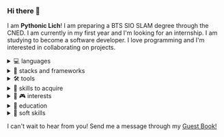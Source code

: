 ### Hi there 👋
I am **Pythonic Lich**! I am preparing a BTS SIO SLAM degree through the CNED. I am currently in my first year and I'm looking for an internship. I am studying to become a software developer. I love programming and I'm interested in collaborating on projects.

<details><summary>💻 languages</summary>
  <br>
  <img src="https://img.shields.io/badge/Javascript-ECMAScript_2021-blue?logo=javascript"></img>
  <img src="https://img.shields.io/badge/C_Sharp-11.00-blue?logo=CSharp"></img>
  <img src="https://img.shields.io/badge/Python-3.11-blue?logo=Python"></img>
  <img src="https://img.shields.io/badge/HTML-5-blue?logo=html5"></img>
  <img src="https://img.shields.io/badge/CSS-3-blue?logo=css3"></img>
</details>

<details><summary>🚀 stacks and frameworks</summary>
  <br>
  <img src="https://img.shields.io/badge/React-18-blue?logo=react"></img>
  <img src="https://img.shields.io/badge/Node-18.00-blue?logo=nodedotjs"></img>
  <img src="https://img.shields.io/badge/.NET-7.00-blue?logo=.NET"></img>
  <img src="https://img.shields.io/badge/Blazor-blue?logo=blazor"></img>
  <img src="https://img.shields.io/badge/Material-v5-blue?logo=MUI"></img>
  <img src="https://img.shields.io/badge/Bootstrap-5-blue?logo=bootstrap"></img>
  <img src="https://img.shields.io/badge/Django-4.00-blue?logo=django"></img>
  <img src="https://img.shields.io/badge/Flask-2.00-blue?logo=flask"></img>
  <img src="https://img.shields.io/badge/Fast_API-0.1-blue?logo=fastapi"></img>
</details>

<details><summary>🛠 tools</summary>
  <br>
  <img src="https://img.shields.io/badge/Visual_Studio_Code-black?logo=visualstudiocode"></img>
  <img src="https://img.shields.io/badge/Visual_Studio-2019-black?logo=visualstudio"></img>
  <img src="https://img.shields.io/badge/PyCharm-black?logo=pycharm"></img>
  <img src="https://img.shields.io/badge/Jira-black?logo=jira"></img>
  <img src="https://img.shields.io/badge/Confluence-black?logo=confluence"></img>
  <img src="https://img.shields.io/badge/Git-black?logo=git"></img>
  <img src="https://img.shields.io/badge/GitHub-black?logo=github"></img>
</details>

<details><summary>🎯 skills to acquire</summary>
  <br>
  <img src="https://img.shields.io/badge/AWS-grey?logo=amazonaws"></img>
  <img src="https://img.shields.io/badge/Azure-grey?logo=microsoftazure"></img>
  <img src="https://img.shields.io/badge/Google_Cloud-grey?logo=googlecloud"></img>
  <img src="https://img.shields.io/badge/R-grey?logo=r"></img>
  <img src="https://img.shields.io/badge/PHP-grey?logo=php"></img>
  <img src="https://img.shields.io/badge/Kotlin-grey?logo=kotlin"></img>
  <img src="https://img.shields.io/badge/Docker-grey?logo=docker"></img>
  <img src="https://img.shields.io/badge/Terraform-grey?logo=terraform"></img>
  <img src="https://img.shields.io/badge/Kubernetes-grey?logo=kubernetes"></img>
  <img src="https://img.shields.io/badge/Linux-grey?logo=linux"></img>
  <img src="https://img.shields.io/badge/Ubuntu-grey?logo=ubuntu"></img>
  <img src="https://img.shields.io/badge/Android-grey?logo=android"></img>
  <img src="https://img.shields.io/badge/iOS-grey?logo=ios"></img>
  <img src="https://img.shields.io/badge/Anaconda-grey?logo=anaconda"></img>
  <img src="https://img.shields.io/badge/Pandas-grey?logo=pandas"></img>
  <img src="https://img.shields.io/badge/Numpy-grey?logo=numpy"></img>
  <img src="https://img.shields.io/badge/Sympy-grey?logo=sympy"></img>
  <img src="https://img.shields.io/badge/Jupyter-grey?logo=jupyter"></img>
  <img src="https://img.shields.io/badge/D3.js-grey?logo=d3dotjs"></img>
  <img src="https://img.shields.io/badge/Chart.js-grey?logo=chartdotjs"></img>
</details>

<details><summary>📖 🎮 interests</summary>
  <br>
  <img src="https://img.shields.io/badge/Progression_Fantasy-Cradle-gold">
  <img src="https://img.shields.io/badge/Progression_Fantasy-Mother_of_Learning-gold">
  <img src="https://img.shields.io/badge/Progression_Fantasy-Mage_Errant-gold">
  <img src="https://img.shields.io/badge/Progression_Fantasy-Art_of_the_Adept-gold">
  <img src="https://img.shields.io/badge/LitRPG-Azarinth_Healer-gold">
  <img src="https://img.shields.io/badge/LitRPG-He_who_fights_with_monsters-gold">
  <img src="https://img.shields.io/badge/LitRPG-Dungeon_Crawler_Carl-gold">
  <img src="https://img.shields.io/badge/LitRPG-Dragon_Sorcerer-gold">
  <img src="https://img.shields.io/badge/LitRPG-Demonic_Devourer-gold">
  <img src="https://img.shields.io/badge/Xianxia-Path_of_Lazy_Immortal-gold">
  <img src="https://img.shields.io/badge/Xianxia-I_Shall_Seal_the_Heavens-gold">
  <img src="https://img.shields.io/badge/Xianxia-A_Will_Eternal-gold">
  <img src="https://img.shields.io/badge/Xianxia-Pursuit_of_the_Truth-gold">
  <img src="https://img.shields.io/badge/Xianxia-Renegade_Immortal-gold">
  <img src="https://img.shields.io/badge/Xianxia-Tales_of_Demons_and_Gods-gold">
  <img src="https://img.shields.io/badge/Xianxia-Reverend_Insanity-gold">
  <img src="https://img.shields.io/badge/Xianxia-Douluo_Dalu-gold">
  <img src="https://img.shields.io/badge/Xianxia-World_of_Cultivation-gold">
  <img src="https://img.shields.io/badge/Xianxia-Battle_through_the_Heavens-gold">
  <img src="https://img.shields.io/badge/Xianxia-Martial_Peak-gold">
  <img src="https://img.shields.io/badge/Fantasy-Game_of_Thrones-gold">
  <img src="https://img.shields.io/badge/Science--Fiction-The_Expanse-gold">
  <img src="https://img.shields.io/badge/Science--Fiction-Silo-gold">
  <img src="https://img.shields.io/badge/CRPG-Baldur's_Gate_series-gold">
  <img src="https://img.shields.io/badge/CRPG-Pathfinder_series-gold">
  <img src="https://img.shields.io/badge/CRPG-Planescape_Torment-gold">
  <img src="https://img.shields.io/badge/CRPG-Neverwinter_Knights_series-gold">
  <img src="https://img.shields.io/badge/CRPG-Kotor_series-gold">
  <img src="https://img.shields.io/badge/CRPG-Divinity_Original_Sin_series-gold">
  <img src="https://img.shields.io/badge/CRPG-Arcanum-gold">
  <img src="https://img.shields.io/badge/CRPG-Shadowrun_series-gold">
  <img src="https://img.shields.io/badge/CRPG-ATOM_RPG-gold">
  <img src="https://img.shields.io/badge/CRPG-Fallout_series-gold">
  <img src="https://img.shields.io/badge/Metroidvania-Hollow_Knight-gold">
  <img src="https://img.shields.io/badge/Metroidvania-Star_Wars_Jedi_series-gold">
  <img src="https://img.shields.io/badge/Metroidvania-Supraland-gold">
  <img src="https://img.shields.io/badge/Metroidvania-Carrion-gold">
  <img src="https://img.shields.io/badge/Metroidvania-Dust_an_Elysian_tale-gold">
  <img src="https://img.shields.io/badge/Metroidvania-Sundered-gold">
  <img src="https://img.shields.io/badge/Metroidvania-Grime-gold">
  <img src="https://img.shields.io/badge/Metroidvania-Blasphemous-gold">
  <img src="https://img.shields.io/badge/Metroidvania-Ori_series-gold">
  <img src="https://img.shields.io/badge/Metroidvania-Dead_Cells-gold">
  <img src="https://img.shields.io/badge/Choose_your_own_adventure-The_Henry_Stickmin_Collection-gold">
  <img src="https://img.shields.io/badge/Choose_your_own_adventure-The_Life_and_suffering_of_Sir_Brante-gold">
  <img src="https://img.shields.io/badge/Choose_your_own_adventure-Kindergarden_series-gold">
  <img src="https://img.shields.io/badge/ONLINE-Dota_2-gold">
  <img src="https://img.shields.io/badge/ONLINE-SWTOR-gold">
  <img src="https://img.shields.io/badge/ONLINE-Guild_Wars_2-gold">
  <img src="https://img.shields.io/badge/ONLINE-WoW-gold">
</details>

<details>
  <summary>
    🌱 education
  </summary>
  <br>
  <ul>
  <li><img src="https://img.shields.io/badge/CNED-BTS_SIO_SLAM_2023--2025-gold"></img></li>
  <li><img src="https://img.shields.io/badge/Coursera-Specializations-gold?logo=coursera"></img></li>
  <li><img src="https://img.shields.io/badge/Codecademy-Career_paths-gold?logo=codecademy"></img></li>
  <li><img src="https://img.shields.io/badge/Freecodecamp-Certifications-gold?logo=freecodecamp"></img></li>
  <li><img src="https://img.shields.io/badge/Udemy-Hands_on_skills-gold?logo=udemy"></img></li>
  </ul>
</details>

<details>
  <summary>
    🤼 soft skills
  </summary>
  <br>
  <img src="https://img.shields.io/badge/Agile_Project_Management-gold"></img>
  <img src="https://img.shields.io/badge/Scrumban-gold"></img>
  <img src="https://img.shields.io/badge/Communication-gold"></img>
  <img src="https://img.shields.io/badge/Cooperation-gold"></img>
  <img src="https://img.shields.io/badge/Adaptability-gold"></img>
  <img src="https://img.shields.io/badge/Problem_Solving-gold"></img>
  <img src="https://img.shields.io/badge/Emotional_Intelligence-gold"></img>
  <img src="https://img.shields.io/badge/Clean_Code-gold"></img>
  <img src="https://img.shields.io/badge/TDD-gold"></img>
  <img src="https://img.shields.io/badge/DRY-gold"></img>
  <img src="https://img.shields.io/badge/SOLID-gold"></img>
  <img src="https://img.shields.io/badge/KISS-gold"></img>
</details>

I can't wait to hear from you! Send me a message through my <a href="https://github.com/PythonicLich/PythonicLich/issues" target="_blank">Guest Book!</a>

<!--[![My Skills](https://skillicons.dev/icons?i=js,html,css,py,cs,bash,powershell,lua,md,react,regex,sqlite,bootstrap,discord,dotnet,figma,stackoverflow)](https://skillicons.dev)

### Current frameworks and tools
[![My Frameworks](https://skillicons.dev/icons?i=git,github,jest,linux,nodejs,flask,django,selenium,visualstudio,vscode)](https://skillicons.dev)

### Skills I'm working on and eager to develop through a new project
[![My Future Skills](https://skillicons.dev/icons?i=java,php,webpack,vite,vue,kotlin,azure,androidstudio,aws,babel,cloudflare,d3,electron,docker,express,fastapi,flutter,gcp,spring,hibernate,jquery,jenkins,laravel,kubernetes,materialui,mongodb,mysql,nginx,postgres,pytorch,qt,r,redux,symfony)](https://skillicons.dev)


**PythonicLich/PythonicLich** is a ✨ _special_ ✨ repository because its `README.md` (this file) appears on your GitHub profile.

Here are some ideas to get you started:

- 🔭 I’m currently working on ...
- 🌱 I’m currently learning ...
- 👯 I’m looking to collaborate on ...
- 🤔 I’m looking for help with ...
- 💬 Ask me about ...
- 📫 How to reach me: ...
- 😄 Pronouns: ...
- ⚡ Fun fact: ...
-->
